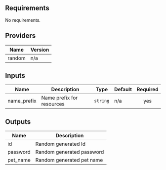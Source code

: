 <!-- BEGINNING OF PRE-COMMIT-TERRAFORM DOCS HOOK -->
## Requirements

No requirements.

## Providers

| Name | Version |
|------|---------|
| random | n/a |

## Inputs

| Name | Description | Type | Default | Required |
|------|-------------|------|---------|:--------:|
| name\_prefix | Name prefix for resources | `string` | n/a | yes |

## Outputs

| Name | Description |
|------|-------------|
| id | Random generated Id |
| password | Random generated password |
| pet\_name | Random generated pet name |

<!-- END OF PRE-COMMIT-TERRAFORM DOCS HOOK -->
